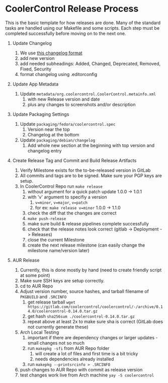 # CoolerControl Release Process

This is the basic template for how releases are done. Many of the standard tasks are handled using our Makefile and some
scripts. Each step must be completed successfully before moving on to the next one.

1. Update Changelog
    1. We use [this changelog format](https://keepachangelog.com/en/1.0.0/)
    2. add new version
    3. add needed subheadings: Added, Changed, Deprecated, Removed, Fixed, Security
    4. format changelog using .editorconfig
2. Update App Metadata
    1. Update `metadata/org.coolercontrol.CoolerControl.metainfo.xml`
        1. with new Release version and date
        2. plus any changes to screenshots and/or description
3. Update Packaging Settings
    1. Update `packaging/fedora/coolercontrol.spec`
        1. Version near the top
        2. Changelog at the bottom
    2. Update `packaging/debian/changelog`
        1. Add whole new section at the beginning with top version and changelog entry
4. Create Release Tag and Commit and Build Release Artifacts
    1. Verify Milestone exists for the to-be-released version in GitLab
    2. All commits and tags are to be signed. Make sure your PGP keys are setup.
    3. In CoolerControl Repo run ```make release```
        1. without argument for a quick patch update 1.0.0 -> 1.0.1
        2. with 'v' argument to specifiy a version
            1. `v=minor`, `v=major`, `v=patch`
            2. for ex: ```make release v=minor``` 1.0.0 -> 1.1.0
        3. check the diff that the changes are correct
        4. `make push-release`
        5. make sure build & release pipelines complete successfully
        6. check that the release notes look correct (gitlab -> Deployment -> Releases)
        7. close the current Milestone
        8. create the next release milestone (can easily change the milestone name/version later)

5. AUR Release
    1. Currently, this is done mostly by hand (need to create friendly script at some point)
    2. Make sure SSH keys are setup correctly.
    3. cd to AUR Repo
    4. Adjust version number, source hashes, and tarball filename of `PKGBUILD` and `.SRCINFO`
        1. get release tarball `wget https://gitlab.com/coolercontrol/coolercontrol/-/archive/0.14.0/coolercontrol-0.14.0.tar.gz`
        2. get hash `sha256sum ./coolercontrol-0.14.0.tar.gz`
        3. repeat above at least 2x to make sure sha is correct (GitLab does not currently generate these)
    5. Arch Local Testing
        1. important if there are dependency changes or larger updates - small changes not so much
        2. run `makepkg -sfi` from AUR Repo folder
            1. will create a lot of files and first time is a bit tricky
            2. needs dependencies already installed
        3. run `makepkg --printsrcinfo > .SRCINFO`
    6. push changes to AUR Repo with commit as release version
    7. test changes work live from Arch machine `yay -S coolercontrol`